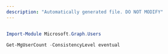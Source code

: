 ```yaml
---
description: "Automatically generated file. DO NOT MODIFY"
---
```


```powershell

Import-Module Microsoft.Graph.Users

Get-MgUserCount -ConsistencyLevel eventual 


```